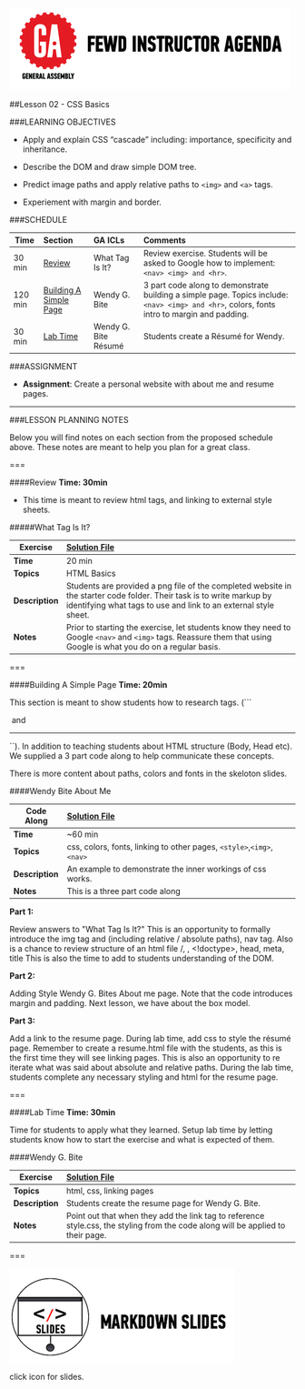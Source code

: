 ![GeneralAssemb.ly](../../img/icons/instr_agenda.png)


##Lesson 02 - CSS Basics

###LEARNING OBJECTIVES

*	Apply and explain CSS “cascade” including: importance, specificity and inheritance.

*	Describe the DOM and draw simple DOM tree.

*	Predict image paths and apply relative paths to ```<img>``` and ```<a>``` tags.

*	Experiement with margin and border.


###SCHEDULE


| Time        | Section| GA ICLs| Comments |
| ------------- |:-------------|:-------------------|:----------------|
| 30 min |[Review](https://github.com/generalassembly-studio/FEWD_2.0.0/blob/FEWD_2.0.1/Week_01_Basics/02_css_basics/README.md#review) | What Tag Is It? |Review exercise. Students will be asked to Google how to implement: ```<nav> <img> and <hr>```. |
| 120 min | [Building A Simple Page](https://github.com/generalassembly-studio/FEWD_2.0.0/blob/FEWD_2.0.1/Week_01_Basics/02_css_basics/README.md#building-a-simple-page) | Wendy G. Bite | 3 part code along to demonstrate building a simple page. Topics include: ```<nav> <img> and <hr>```, colors, fonts intro to margin and padding. |
| 30 min | [Lab Time](https://github.com/generalassembly-studio/FEWD_2.0.0/blob/FEWD_2.0.1/Week_01_Basics/02_css_basics/README.md#lab-time) | Wendy G. Bite Résumé|Students create a Résumé for Wendy.|


###ASSIGNMENT 

*	__Assignment__: Create a personal website with about me and resume pages.  

---

###LESSON PLANNING NOTES

Below you will find notes on each section from the proposed schedule above. These notes are  meant to help you plan for a great class.

===

####Review
__Time: 30min__

*	This time is meant to review html tags, and linking to external style sheets. 

#####What Tag Is It?

| Exercise | [Solution File](solution/Wendy_Bite_Solution)|
| ------------- |:-------------|
| __Time__ | 20 min| 
| __Topics__ | HTML Basics| 
| __Description__| Students are provided a png file of the completed website in the starter code folder. Their task is to write markup by identifying what tags to use and link to an external style sheet. |    
| __Notes__ | Prior to starting the exercise, let students know they need to Google ```<nav>``` and ```<img>``` tags. Reassure them that using Google is what you do on a regular basis. | 

===

####Building A Simple Page
__Time: 20min__

This section is meant to show students how to research tags. (```<nav> <img> and <hr>``). In addition to teaching students about HTML structure (Body, Head etc). We supplied a 3 part code along to help communicate these concepts.

There is more content about paths, colors and fonts in the skeloton slides.

####Wendy Bite About Me

| Code Along| [Solution File](solution/Wendy_Bite_Solution) |
| ------------- |:-------------|
| __Time__ | ~60 min| 
| __Topics__ | css, colors, fonts, linking to other pages, ```<style>```,```<img>```, ```<nav>```| 
| __Description__| An example to demonstrate the inner workings of css works. |   
| __Notes__ |  This is a three part code along | 
 

__Part 1:__ 

Review answers to "What Tag Is It?" This is an opportunity to formally introduce the img tag and (including relative / absolute paths), nav tag. Also is a chance to review structure of an html file <html> /<html>, <body>, <!doctype>, head, meta, title This is also the time to add to students understanding of the DOM.

	
__Part 2:__ 

Adding Style Wendy G. Bites About me page. Note that the code introduces margin and padding. Next lesson, we have  about the box model.

__Part 3:__

Add a link to the resume page. During lab time, add css to style the résumé page. Remember to create a resume.html file with the students, as this is the first time they will see linking pages. This is also an opportunity to re iterate what was said about absolute and relative paths. During the lab time, students complete any necessary styling and html for the resume page.

===

####Lab Time
__Time: 30min__

Time for students to apply what they learned. Setup lab time by letting students know how to start the exercise and what is expected of them. 

####Wendy G. Bite 

|Exercise |[Solution File](solution/Wendy_Bite_Solution) |
| ------------- |:-------------|
| __Topics__ | html, css, linking pages| 
| __Description__| Students create the resume page for Wendy G. Bite. |    
| __Notes__ | Point out that when they add the link tag to reference style.css, the styling from the code along will be applied to their page.| 


===

[![slides](../../img/icons/slides.png)](slides.md)

click icon for slides.

